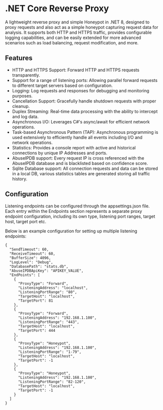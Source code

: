 # .NET Core Reverse Proxy
A lightweight reverse proxy and simple Honeypot in .NET 8, designed to proxy requests and also act as a simple honeypot capturing request data for analysis. It supports both HTTP and HTTPS traffic, provides configurable logging capabilities, and can be easily extended for more advanced scenarios such as load balancing, request modification, and more.

## Features
* HTTP and HTTPS Support: Forward HTTP and HTTPS requests transparently.
* Support for a range of listening ports: Allowing parallel forward requests to different target servers based on configuration.
* Logging: Log requests and responses for debugging and monitoring purposes.
* Cancellation Support: Gracefully handle shutdown requests with proper cleanup.
* Duplex Streaming: Real-time data processing with the ability to intercept and log data.
* Asynchronous I/O: Leverages C#'s async/await for efficient network operations.
* Task-based Asynchronous Pattern (TAP): Asynchronous programming is used extensively to efficiently handle all events including I/O and network operations.
* Statistics: Provides a console report with active and historical connections by unique IP Addresses and ports.
* AbuseIPDB support: Every request IP is cross referenced with the AbuseIPDB database and is blacklisted based on confidence score.
* Sqlite Database support: All connection requests and data can be stored in a local DB, various statistics tables are generated storing all traffic history.

## Configuration
Listening endpoints can be configured through the appsettings.json file. Each entry within the Endpoints section represents a separate proxy endpoint configuration, including its own type, listening port ranges, target host, target port etc.

Below is an example configuration for setting up multiple listening endpoints:

```
{
  "SendTimeout": 60,
  "ReceiveTimeout": 60,
  "BufferSize": 4096,
  "LogLevel": "Debug",
  "DatabasePath": "stats.db",
  "AbuseIPDBApiKey": "APIKEY_VALUE",
  "EndPoints": [
    {
      "ProxyType": "Forward",
      "ListeningAddress": "localhost",
      "ListeningPortRange": "80",
      "TargetHost": "localhost",
      "TargetPort": 81
    },
    {
      "ProxyType": "Forward",
      "ListeningAddress": "192.168.1.100",
      "ListeningPortRange": "443",
      "TargetHost": "localhost",
      "TargetPort": 444
    },
    {
      "ProxyType": "Honeypot",
      "ListeningAddress": "192.168.1.100",
      "ListeningPortRange": "1-79",
      "TargetHost": "localhost",
      "TargetPort": -1
    },
    {
      "ProxyType": "Honeypot",
      "ListeningAddress": "192.168.1.100",
      "ListeningPortRange": "82-120",
      "TargetHost": "localhost",
      "TargetPort": -1
    }
  ]
}
```